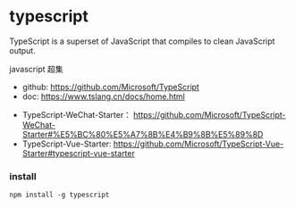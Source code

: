 # typescript

TypeScript is a superset of JavaScript that compiles to clean JavaScript output.

javascript 超集

* github: https://github.com/Microsoft/TypeScript
* doc: https://www.tslang.cn/docs/home.html

- TypeScript-WeChat-Starter： https://github.com/Microsoft/TypeScript-WeChat-Starter#%E5%BC%80%E5%A7%8B%E4%B9%8B%E5%89%8D
- TypeScript-Vue-Starter: https://github.com/Microsoft/TypeScript-Vue-Starter#typescript-vue-starter


### install

```
npm install -g typescript
```

